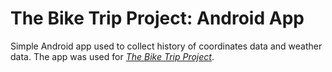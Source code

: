 # The Bike Trip Project: Android App
Simple Android app used to collect history of coordinates data and weather data. The app was used for [*The Bike Trip Project*](http://www.thebiketripproject.com/).
